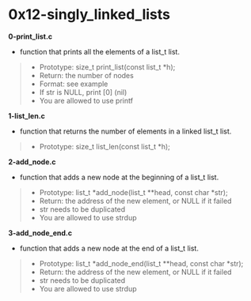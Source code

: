 # 0x12-singly_linked_lists

**0-print_list.c**
* function that prints all the elements of a list_t list.

> * Prototype: size_t print_list(const list_t *h);
> * Return: the number of nodes
> * Format: see example
> * If str is NULL, print [0] (nil)
> * You are allowed to use printf

**1-list_len.c**
* function that returns the number of elements in a linked list_t list.

> * Prototype: size_t list_len(const list_t *h);

**2-add_node.c**
* function that adds a new node at the beginning of a list_t list.

> * Prototype: list_t *add_node(list_t **head, const char *str);
> * Return: the address of the new element, or NULL if it failed
> * str needs to be duplicated
> * You are allowed to use strdup

**3-add_node_end.c**
* function that adds a new node at the end of a list_t list.

> * Prototype: list_t *add_node_end(list_t **head, const char *str);
> * Return: the address of the new element, or NULL if it failed
> * str needs to be duplicated
> * You are allowed to use strdup